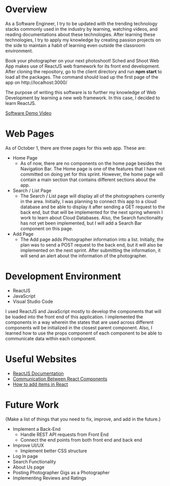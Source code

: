 # Overview

As a Software Engineer, I try to be updated with the trending technology stacks commonly used in the industry by learning, watching videos, and reading documentations about these technologies. After learning these technologies, I try to apply my knowledge by creating passion projects on the side to maintain a habit of learning even outside the classroom environment.

Book your photographer on your next photoshoot! Sched and Shoot Web App makes use of ReactJS web framework for its front end development. After cloning the repository, go to the client directory and run **npm start** to load all the packages. The command should load up the first page of the app on http://localhost:3000/


The purpose of writing this software is to further my knowledge of Web Development by learning a new web framework. In this case, I decided to learn ReactJS.

[Software Demo Video](http://youtube.link.goes.here)

# Web Pages

As of October 1, there are three pages for this web app. These are:

- Home Page
    - As of now, there are no components on the home page besides the Navigation Bar. The Home page is one of the features that I have not committed on doing yet for this sprint. However, the home page will contain a main section that contains different sections about the app.
- Search / List Page
    - The Search / List page will display all of the photographers currently in the area. Initially, I was planning to connect this app to a cloud database and be able to display it after sending a GET request to the back end, but that will be implemented for the next spring wherein I work to learn about Cloud Databases. Also, the Search functionality has not yet been implemented, but I will add a Search Bar component on this page.
- Add Page
    - The Add page adds Photographer information into a list. Initially, the plan was to send a POST request to the back end, but it will also be implemented on the next sprint. After submitting the information, it will send an alert about the information of the photographer.

# Development Environment

- ReactJS
- JavaScript
- Visual Studio Code

I used ReactJS and JavaScript mostly to develop the components that will be loaded into the front end of this application. I implemented the components in a way wherein the states that are used across different components will be initialized in the closest parent component. Also, I learned how to use the props component of each component to be able to communicate data within each component.

# Useful Websites

* [ReactJS Documentation](https://reactjs.org/)
* [Communication Between React Components](https://stackoverflow.com/questions/29100774/reactjs-setstate-on-parent-inside-child-component)
* [How to add items in React](https://www.robinwieruch.de/react-add-item-to-list/)

# Future Work

{Make a list of things that you need to fix, improve, and add in the future.}
* Implement a Back-End
    * Handle REST API requests from Front End
    * Connect the end points from both front end and back end
* Improve UI/UX
    * Implement better CSS structure
* Log In page
* Search Functionality
* About Us page
* Posting Photographer Gigs as a Photographer
* Implementing Reviews and Ratings